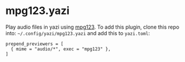 # mpg123.yazi
Play audio files in yazi using [mpg123](https://www.mpg123.de/). To add this plugin, clone this repo into: `~/.config/yazi/mpg123.yazi` and add this to `yazi.toml`:

```
prepend_previewers = [
  { mime = "audio/*", exec = "mpg123" },
]
```
